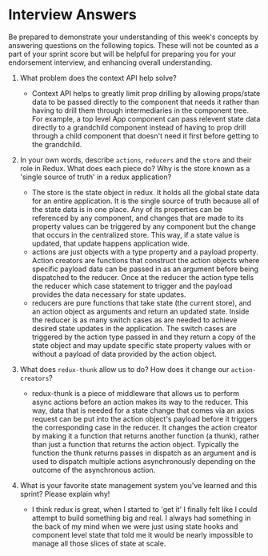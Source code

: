 # Interview Answers

Be prepared to demonstrate your understanding of this week's concepts by answering questions on the following topics. These will not be counted as a part of your sprint score but will be helpful for preparing you for your endorsement interview, and enhancing overall understanding.

1. What problem does the context API help solve?

   - Context API helps to greatly limit prop drilling by allowing props/state data to be passed directly to the component that needs it rather than having to drill them through intermediaries in the component tree. For example, a top level App component can pass relevent state data directly to a grandchild component instead of having to prop drill through a child component that doesn't need it first before getting to the grandchild.

2. In your own words, describe `actions`, `reducers` and the `store` and their role in Redux. What does each piece do? Why is the store known as a 'single source of truth' in a redux application?

   - The store is the state object in redux. It holds all the global state data for an entire application. It is the single source of truth because all of the state data is in one place. Any of its properties can be referenced by any component, and changes that are made to its property values can be triggered by any component but the change that occurs in the centralized store. This way, if a state value is updated, that update happens application wide.
   - actions are just objects with a type property and a payload property. Action creators are functions that construct the action objects where specific payload data can be passed in as an argument before being dispatched to the reducer. Once at the reducer the action type tells the reducer which case statement to trigger and the payload provides the data necessary for state updates.
   - reducers are pure functions that take state (the current store), and an action object as arguments and return an updated state. Inside the reducer is as many switch cases as are needed to achieve desired state updates in the application. The switch cases are triggered by the action type passed in and they return a copy of the state object and may update specific state property values with or without a payload of data provided by the action object.

3. What does `redux-thunk` allow us to do? How does it change our `action-creators`?

   - redux-thunk is a piece of middleware that allows us to perform async actions before an action makes its way to the reducer. This way, data that is needed for a state change that comes via an axios request can be put into the action object's payload before it triggers the corresponding case in the reducer. It changes the action creator by making it a function that returns another function (a thunk), rather than just a function that returns the action object. Typically the function the thunk returns passes in dispatch as an argument and is used to dispatch multiple actions asynchronously depending on the outcome of the asynchronous action.

4. What is your favorite state management system you've learned and this sprint? Please explain why!
   - I think redux is great, when I started to 'get it' I finally felt like I could attempt to build something big and real. I always had something in the back of my mind when we were just using state hooks and component level state that told me it would be nearly impossible to manage all those slices of state at scale.
